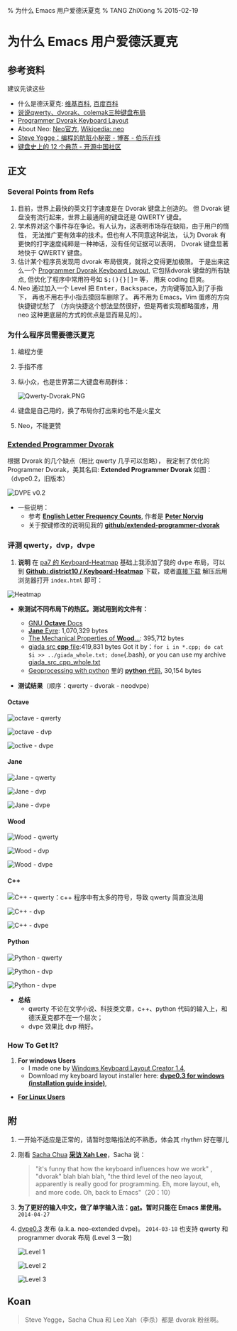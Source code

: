 % 为什么 Emacs 用户爱德沃夏克
% TANG ZhiXiong
% 2015-02-19


为什么 Emacs 用户爱德沃夏克
===========================

参考资料
--------

建议先读这些

* 什么是德沃夏克: [维基百科][wikipedia], [百度百科][baidu]
* [说说qwerty、dvorak、colemak三种键盘布局][q_d_c]
* [Programmer Dvorak Keyboard Layout][dvp_intro]
* About Neo: [Neo官方][neo_official], [Wikipedia: neo][neo_wiki]
* [Steve Yegge：编程的肮脏小秘密 - 博客 - 伯乐在线](http://blog.jobbole.com/64959/)
* [键盘史上的 12 个典范 - 开源中国社区](http://www.oschina.net/news/56704/keyboards)

[wikipedia]: http://zh.wikipedia.org/wiki/%E5%BE%B7%E6%B2%83%E5%A4%8F%E5%85%8B%E9%8D%B5%E7%9B%A4
[baidu]: http://baike.baidu.com/view/1410112.htm
[q_d_c]: http://www.cnblogs.com/zhangshenjia/archive/2012/04/11/qwerty_dvorak_colemak.html
[dvp_intro]: http://www.kaufmann.no/roland/dvorak/
[neo_official]: http://www.neo-layout.org/
[neo_wiki]: https://en.wikipedia.org/wiki/Keyboard_layout#Neo

正文
----

### Several Points from Refs

1. 目前，世界上最快的英文打字速度是在 Dvorak 键盘上创造的。
   但 Dvorak 键盘没有流行起来，世界上最通用的键盘还是 QWERTY 键盘。
2. 学术界对这个事件存在争论。有人认为，这表明市场存在缺陷，由于用户的惰性，
   无法推广更有效率的技术。但也有人不同意这种说法，
   认为 Dvorak 有更快的打字速度纯粹是一种神话，没有任何证据可以表明，
   Dvorak 键盘显著地快于 QWERTY 键盘。
3. 估计某个程序员发现用 dvorak 布局很爽，就将之变得更加极限。
   于是出来这么一个 [Programmer Dvorak Keyboard Layout][dvp_kaufmann], 
   它包括dvorak 键盘的所有缺点, 但优化了程序中常用符号如
   <kbd>$</kbd><kbd>;</kbd><kbd>(</kbd><kbd>)</kbd><kbd>{</kbd><kbd>}</kbd><kbd>[</kbd><kbd>]</kbd><kbd>=</kbd> 等，
   用来 coding 巨爽。
4. Neo 通过加入一个 Level 把 <kbd>Enter</kbd>，<kbd>Backspace</kbd>，方向键等加入到了手指下，
   再也不用右手小指去摸回车删除了。 再不用为 Emacs，Vim 蛋疼的方向快捷键忧愁了
   （方向快捷这个想法显然很好，但是两者实现都略蛋疼，用 neo 这种更底层的方式的优点是显而易见的）。

[dvp_kaufmann]: http://www.kaufmann.no/roland/dvorak/

### 为什么程序员需要德沃夏克

1. 编程方便
2. 手指不疼
3. 纵小众，也是世界第二大键盘布局群体：

    ![Qwerty-Dvorak.PNG](http://upload-images.jianshu.io/upload_images/29284-766f600367d574e1.PNG)

4. 键盘是自己用的，换了布局你打出来的也不是火星文
5. Neo，不能更赞

### [Extended Programmer Dvorak][dvpe_github]

根据 Dvorak 的几个缺点（相比 qwerty 几乎可以忽略），
我定制了优化的 Programmer Dvorak，美其名曰: **Extended Programmer Dvorak**
如图：（dvpe0.2，旧版本）

![DVPE *v0.2*][dvpe0.2_pic]

* 一些说明：
    -  参考 [**English Letter Frequency Counts**][letter_freq], 作者是 [**Peter Norvig**][norvig]
    - 关于按键修改的说明见我的 [**github/extended-programmer-dvorak**][some_explanations]

[dvpe_github]: https://github.com/district10/extended-programmer-dvorak
[dvpe0.2_pic]: http://gnat-tang-shared-image.qiniudn.com/DVORAK_PROGRAMMER_EXTENDED0.2.png
[letter_freq]: http://norvig.com/mayzner.html
[norvig]: http://norvig.com/
[some_explanations]: https://github.com/district10/extended-programmer-dvorak#why

### 评测 qwerty，dvp，dvpe

1. **说明**
在 [pa7 的 Keyboard-Heatmap][pa7] 基础上我添加了我的 dvpe 布局，可以到 [**Github: district10 / Keyboard-Heatmap**][myheatmap] 下载，或者[直接下载][heatmap_down] 解压后用浏览器打开 `index.html` 即可：

![Heatmap][illus]

- **来测试不同布局下的热区。测试用到的文件有：**
    - [GNU **Octave** Docs][doc_gnu]
    - [**Jane** Eyre][doc_jane]: 1,070,329 bytes
    - [The Mechanical Properties of **Wood**...][doc_wood]: 395,712 bytes
    - [giada src **cpp** file][doc_giada]:419,831 bytes
      Got it by：`for i in *.cpp; do cat $i >> ../giada_whole.txt; done`{.bash},
      or you can use my archive [giada_src_cpp_whole.txt][qiniu_giada]
    - [Geoprocessing with python][geo_python] 里的 [**python** 代码][qiniu_geo], 30,154 bytes

- **测试结果**（顺序：qwerty - dvorak - neodvpe）

#### Octave

![octave - qwerty](http://gnat-tang-archive.qiniudn.com/aa.octave_qwerty.png)

![octave - dvp](http://gnat-tang-archive.qiniudn.com/ab.octave_dvp.png)

![octive - dvpe](http://gnat-tang-shared-image.qiniudn.com/dvpe0.2_jane.png)

#### Jane

![Jane - qwerty](http://gnat-tang-archive.qiniudn.com/ba.jane_qwerty.png)

![Jane - dvp](http://gnat-tang-archive.qiniudn.com/bb.jane_dvp.png)

![Jane - dvpe](http://gnat-tang-shared-image.qiniudn.com/dvpe0.2_jane.png)

#### Wood

![Wood - qwerty](http://gnat-tang-archive.qiniudn.com/ca.wood_qwerty.png)

![Wood - dvp](http://gnat-tang-archive.qiniudn.com/cb.wood_dvp.png)

![Wood - dvpe](http://gnat-tang-shared-image.qiniudn.com/dvpe0.2_wood.png)

#### C++

![C++ - qwerty：c++ 程序中有太多的符号，导致 qwerty 简直没法用](http://gnat-tang-archive.qiniudn.com/da.cpp_qwerty.png)

![C++ - dvp](http://gnat-tang-archive.qiniudn.com/db.cpp_dvp.png)

![C++ - dvpe](http://gnat-tang-shared-image.qiniudn.com/dvpe0.2._cpp.png)

#### Python

![Python - qwerty](http://gnat-tang-archive.qiniudn.com/ea.python_qwerty.png)
 
![Python - dvp](http://gnat-tang-archive.qiniudn.com/eb.python_dvp.png)

![Python - dvpe](http://gnat-tang-shared-image.qiniudn.com/dvpe0.2_python.png)

- **总结**
    - qwerty 不论在文学小说、科技类文章，c++、python 代码的输入上，和德沃夏克都不在一个层次；
    - dvpe 效果比 dvp 稍好。

[pa7]: https://github.com/pa7/Keyboard-Heatmap
[myheatmap]: https://github.com/district10/Keyboard-Heatmap 
[heatmap_down]: https://github.com/district10/Keyboard-Heatmap/archive/master.zip
[illus]: http://gnat-tang-archive.qiniudn.com/tool.png
[doc_gnu]: http://www.gnu.org/software/octave/doc/interpreter/
[doc_jane]: http://www.gutenberg.org/files/1260/1260.txt
[doc_wood]: http://www.gutenberg.org/cache/epub/12299/pg12299.txt
[doc_giada]: http://www.giadamusic.com/download
[qiniu_giada]: http://gnat-tang-shared-image.qiniudn.com/giada_whole.txt
[geo_python]: http://jianshu.io/p/a710e7656ddb 
[qiniu_geo]: http://gnat-tang-archive.qiniudn.com/geoprocessing_with_python_whole.txt

### How To Get It?

1. **For windows Users**
    - I made one by [Windows Keyboard Layout Creator 1.4][kl_creator], 
    - Download my keyboard layout installer here: [**dvpe0.3 for windows (installation guide inside)**][dvpe_win], 
- [**For Linux Users**][dvpe_linux]

[kl_creator]: http://www.microsoft.com/en-sg/download/details.aspx?id=22339
[dvpe_win]: http://gnat-tang-shared-image.qiniudn.com/dvpe-v3.7z
[dvpe_linux]: https://github.com/district10/extended-programmer-dvorak

## 附

1. 一开始不适应是正常的，请暂时忽略指法的不熟悉，体会其 rhythm 好在哪儿
2. 刚看 [Sacha Chua][sacha] [**采访 Xah Lee**][sacha-xah]，Sacha 说：

    > "it's funny that how the keyboard influences how we work" , "dvorak" blah blah blah,
    > "the third level of the neo layout, apparently is really good for programming. 
    > Eh, more layout, eh, and more code. Oh, back to Emacs"（20：10）
    
3. **为了更好的输入中文，做了单字输入法：[gat][gat]。暂时只能在 Emacs 里使用。** `2014-04-27`
4. [dvpe0.3][dvpe] 发布 (a.k.a. neo-extended dvpe)。 `2014-03-18` 
   也支持 qwerty 和 programmer dvorak 布局 (Level 3 一致)

    ![Level 1][level1]
    
    ![Level 2][level2]
    
    ![Level 3][level3]

Koan
----

> Steve Yegge，Sacha Chua 和 Lee Xah（李杀）都是 dvorak 粉丝啊。   

[outofdate]: http://gnat-tang-shared-image.qiniudn.com/dvpe0.2.jpg
[sacha]: http://sachachua.com
[sacha-xah]: http://v.youku.com/v_show/id_XNzA4MTYzNjQ0.html
[dvpe]: https://github.com/district10/neo_keyboard_layout
[gat]: https://github.com/district10/gat

[level1]: http://gnat-tang-shared-image.qiniudn.com/neo-dvpe-L1.svg

[level2]: http://gnat-tang-shared-image.qiniudn.com/neo-dvpe-L2.svg

[level3]: http://gnat-tang-shared-image.qiniudn.com/neo-L3.svg